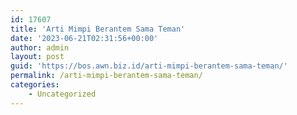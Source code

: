 ```yaml
---
id: 17607
title: 'Arti Mimpi Berantem Sama Teman'
date: '2023-06-21T02:31:56+00:00'
author: admin
layout: post
guid: 'https://bos.awn.biz.id/arti-mimpi-berantem-sama-teman/'
permalink: /arti-mimpi-berantem-sama-teman/
categories:
    - Uncategorized
---
```


